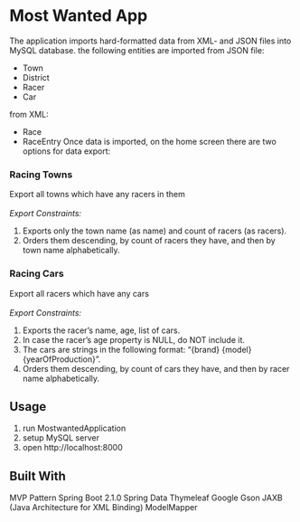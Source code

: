 # Most Wanted App

The application imports hard-formatted data from XML- and JSON files into MySQL database.
the following entities are imported from JSON file:
- Town
- District
- Racer
- Car

from XML:
- Race
- RaceEntry
Once data is imported, on the home screen there are two options for data export:

### Racing Towns 
Export all towns which have any racers in them<br> <br> 
<i>Export Constraints:</i>
1. Exports only the town name (as name) and count of racers (as racers).
2.	Orders them descending, by count of racers they have, and then by town name alphabetically.

### Racing Cars
 Export all racers which have any cars<br> <br> 
<i>Export Constraints:</i>
1.	Exports the racer’s name, age, list of cars.
2.	In case the racer’s age property is NULL, do NOT include it.
3.	The cars are strings in the following format: “{brand} {model} {yearOfProduction}”. 
4.	Orders them descending, by count of cars they have, and then by racer name alphabetically. 

## Usage
1. run MostwantedApplication
2. setup MySQL server
2. open http://localhost:8000
## Built With
MVP Pattern
Spring Boot 2.1.0
Spring Data
Thymeleaf
Google Gson
JAXB (Java Architecture for XML Binding)
ModelMapper
